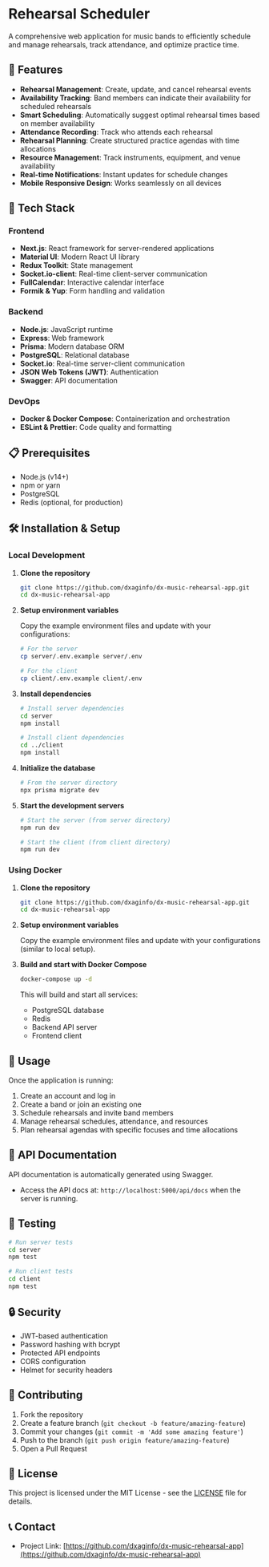 # Rehearsal Scheduler

A comprehensive web application for music bands to efficiently schedule and manage rehearsals, track attendance, and optimize practice time.

## 🎵 Features

- **Rehearsal Management**: Create, update, and cancel rehearsal events
- **Availability Tracking**: Band members can indicate their availability for scheduled rehearsals
- **Smart Scheduling**: Automatically suggest optimal rehearsal times based on member availability
- **Attendance Recording**: Track who attends each rehearsal
- **Rehearsal Planning**: Create structured practice agendas with time allocations
- **Resource Management**: Track instruments, equipment, and venue availability
- **Real-time Notifications**: Instant updates for schedule changes
- **Mobile Responsive Design**: Works seamlessly on all devices

## 🚀 Tech Stack

### Frontend
- **Next.js**: React framework for server-rendered applications
- **Material UI**: Modern React UI library
- **Redux Toolkit**: State management
- **Socket.io-client**: Real-time client-server communication
- **FullCalendar**: Interactive calendar interface
- **Formik & Yup**: Form handling and validation

### Backend
- **Node.js**: JavaScript runtime
- **Express**: Web framework
- **Prisma**: Modern database ORM
- **PostgreSQL**: Relational database
- **Socket.io**: Real-time server-client communication
- **JSON Web Tokens (JWT)**: Authentication
- **Swagger**: API documentation

### DevOps
- **Docker & Docker Compose**: Containerization and orchestration
- **ESLint & Prettier**: Code quality and formatting

## 📋 Prerequisites

- Node.js (v14+)
- npm or yarn
- PostgreSQL
- Redis (optional, for production)

## 🛠️ Installation & Setup

### Local Development

1. **Clone the repository**
   ```bash
   git clone https://github.com/dxaginfo/dx-music-rehearsal-app.git
   cd dx-music-rehearsal-app
   ```

2. **Setup environment variables**
   
   Copy the example environment files and update with your configurations:
   ```bash
   # For the server
   cp server/.env.example server/.env
   
   # For the client
   cp client/.env.example client/.env
   ```

3. **Install dependencies**
   ```bash
   # Install server dependencies
   cd server
   npm install
   
   # Install client dependencies
   cd ../client
   npm install
   ```

4. **Initialize the database**
   ```bash
   # From the server directory
   npx prisma migrate dev
   ```

5. **Start the development servers**
   ```bash
   # Start the server (from server directory)
   npm run dev
   
   # Start the client (from client directory)
   npm run dev
   ```

### Using Docker

1. **Clone the repository**
   ```bash
   git clone https://github.com/dxaginfo/dx-music-rehearsal-app.git
   cd dx-music-rehearsal-app
   ```

2. **Setup environment variables**
   
   Copy the example environment files and update with your configurations (similar to local setup).

3. **Build and start with Docker Compose**
   ```bash
   docker-compose up -d
   ```

   This will build and start all services:
   - PostgreSQL database
   - Redis
   - Backend API server
   - Frontend client

## 📱 Usage

Once the application is running:

1. Create an account and log in
2. Create a band or join an existing one
3. Schedule rehearsals and invite band members
4. Manage rehearsal schedules, attendance, and resources
5. Plan rehearsal agendas with specific focuses and time allocations

## 📖 API Documentation

API documentation is automatically generated using Swagger.
- Access the API docs at: `http://localhost:5000/api/docs` when the server is running.

## 🧪 Testing

```bash
# Run server tests
cd server
npm test

# Run client tests
cd client
npm test
```

## 🔒 Security

- JWT-based authentication
- Password hashing with bcrypt
- Protected API endpoints
- CORS configuration
- Helmet for security headers

## 🤝 Contributing

1. Fork the repository
2. Create a feature branch (`git checkout -b feature/amazing-feature`)
3. Commit your changes (`git commit -m 'Add some amazing feature'`)
4. Push to the branch (`git push origin feature/amazing-feature`)
5. Open a Pull Request

## 📄 License

This project is licensed under the MIT License - see the [LICENSE](LICENSE) file for details.

## 📞 Contact

- Project Link: [https://github.com/dxaginfo/dx-music-rehearsal-app](https://github.com/dxaginfo/dx-music-rehearsal-app)